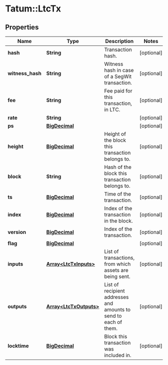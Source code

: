 # Tatum::LtcTx

## Properties
Name | Type | Description | Notes
------------ | ------------- | ------------- | -------------
**hash** | **String** | Transaction hash. | [optional] 
**witness_hash** | **String** | Witness hash in case of a SegWit transaction. | [optional] 
**fee** | **String** | Fee paid for this transaction, in LTC. | [optional] 
**rate** | **String** |  | [optional] 
**ps** | [**BigDecimal**](BigDecimal.md) |  | [optional] 
**height** | [**BigDecimal**](BigDecimal.md) | Height of the block this transaction belongs to. | [optional] 
**block** | **String** | Hash of the block this transaction belongs to. | [optional] 
**ts** | [**BigDecimal**](BigDecimal.md) | Time of the transaction. | [optional] 
**index** | [**BigDecimal**](BigDecimal.md) | Index of the transaction in the block. | [optional] 
**version** | [**BigDecimal**](BigDecimal.md) | Index of the transaction. | [optional] 
**flag** | [**BigDecimal**](BigDecimal.md) |  | [optional] 
**inputs** | [**Array&lt;LtcTxInputs&gt;**](LtcTxInputs.md) | List of transactions, from which assets are being sent. | [optional] 
**outputs** | [**Array&lt;LtcTxOutputs&gt;**](LtcTxOutputs.md) | List of recipient addresses and amounts to send to each of them. | [optional] 
**locktime** | [**BigDecimal**](BigDecimal.md) | Block this transaction was included in. | [optional] 


